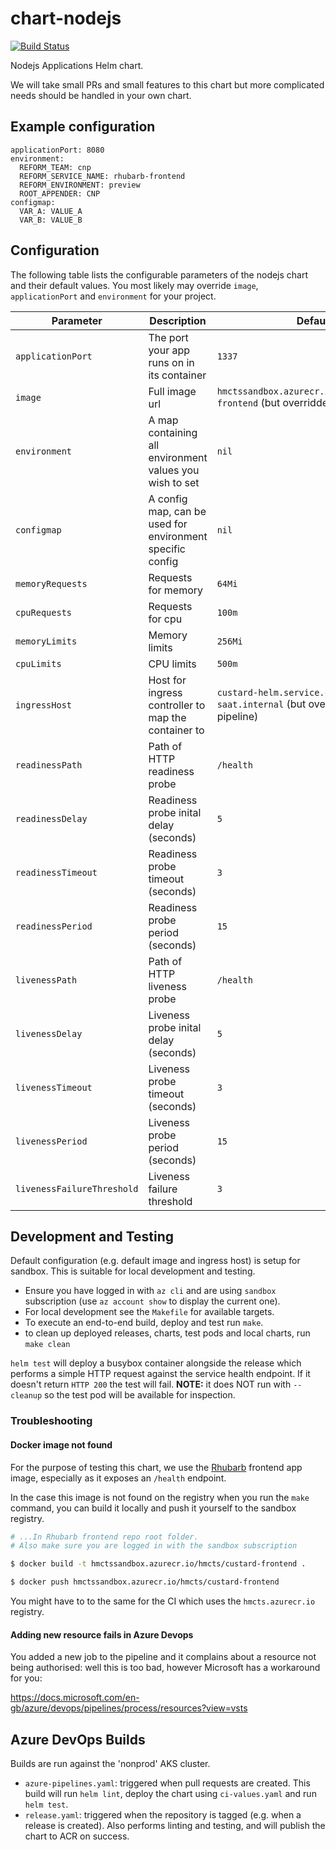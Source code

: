 # chart-nodejs

[![Build Status](https://dev.azure.com/hmcts/CNP/_apis/build/status/Helm%20Charts/chart-nodejs)](https://dev.azure.com/hmcts/CNP/_build/latest?definitionId=66)

Nodejs Applications Helm chart.

We will take small PRs and small features to this chart but more complicated needs should be handled in your own chart.

## Example configuration

```
applicationPort: 8080
environment:
  REFORM_TEAM: cnp
  REFORM_SERVICE_NAME: rhubarb-frontend
  REFORM_ENVIRONMENT: preview
  ROOT_APPENDER: CNP
configmap:
  VAR_A: VALUE_A
  VAR_B: VALUE_B
```

## Configuration

The following table lists the configurable parameters of the nodejs chart and their default values.
You most likely may override `image`, `applicationPort` and `environment` for your project.

| Parameter                  | Description                                               | Default                                                                        |
| -------------------------- | --------------------------------------------------------- | ------------------------------------------------------------------------------ |
| `applicationPort`          | The port your app runs on in its container                | `1337`                                                                         |
| `image`                    | Full image url                                            | `hmctssandbox.azurecr.io/hmcts/custard-frontend` (but overridden by pipeline)  |
| `environment`              | A map containing all environment values you wish to set   | `nil`                                                                          |
| `configmap`                | A config map, can be used for environment specific config | `nil`                                                                          |
| `memoryRequests`           | Requests for memory                                       | `64Mi`                                                                         |
| `cpuRequests`              | Requests for cpu                                          | `100m`                                                                         |
| `memoryLimits`             | Memory limits                                             | `256Mi`                                                                        |
| `cpuLimits`                | CPU limits                                                | `500m`                                                                         |
| `ingressHost`              | Host for ingress controller to map the container to       | `custard-helm.service.core-compute-saat.internal` (but overridden by pipeline) |
| `readinessPath`            | Path of HTTP readiness probe                              | `/health`                                                                      |
| `readinessDelay`           | Readiness probe inital delay (seconds)                    | `5`                                                                            |
| `readinessTimeout`         | Readiness probe timeout (seconds)                         | `3`                                                                            |
| `readinessPeriod`          | Readiness probe period (seconds)                          | `15`                                                                           |
| `livenessPath`             | Path of HTTP liveness probe                               | `/health`                                                                      |
| `livenessDelay`            | Liveness probe inital delay (seconds)                     | `5`                                                                            |
| `livenessTimeout`          | Liveness probe timeout (seconds)                          | `3`                                                                            |
| `livenessPeriod`           | Liveness probe period (seconds)                           | `15`                                                                           |
| `livenessFailureThreshold` | Liveness failure threshold                                | `3`                                                                            |

## Development and Testing

Default configuration (e.g. default image and ingress host) is setup for sandbox. This is suitable for local development and testing.

- Ensure you have logged in with `az cli` and are using `sandbox` subscription (use `az account show` to display the current one).
- For local development see the `Makefile` for available targets.
- To execute an end-to-end build, deploy and test run `make`.
- to clean up deployed releases, charts, test pods and local charts, run `make clean`

`helm test` will deploy a busybox container alongside the release which performs a simple HTTP request against the service health endpoint. If it doesn't return `HTTP 200` the test will fail. **NOTE:** it does NOT run with `--cleanup` so the test pod will be available for inspection.

### Troubleshooting

#### Docker image not found

For the purpose of testing this chart, we use the [Rhubarb](https://github.com/hmcts/cnp-rhubarb-frontend) frontend app image, especially as it exposes an `/health` endpoint.

In the case this image is not found on the registry when you run the `make` command, you can build it locally and push it yourself to the sandbox registry.

```bash
# ...In Rhubarb frontend repo root folder.
# Also make sure you are logged in with the sandbox subscription

$ docker build -t hmctssandbox.azurecr.io/hmcts/custard-frontend .

$ docker push hmctssandbox.azurecr.io/hmcts/custard-frontend
```

You might have to to the same for the CI which uses the `hmcts.azurecr.io` registry.

#### Adding new resource fails in Azure Devops

You added a new job to the pipeline and it complains about a resource not being authorised: well this is too bad, however Microsoft has a workaround for you:

https://docs.microsoft.com/en-gb/azure/devops/pipelines/process/resources?view=vsts

## Azure DevOps Builds

Builds are run against the 'nonprod' AKS cluster.

- `azure-pipelines.yaml`: triggered when pull requests are created. This build will run `helm lint`, deploy the chart using `ci-values.yaml` and run `helm test`.
- `release.yaml`: triggered when the repository is tagged (e.g. when a release is created). Also performs linting and testing, and will publish the chart to ACR on success.
